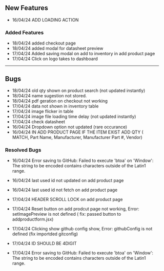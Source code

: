 ## **New Features**

- 16/04/24 ADD LOADING ACTION

### **Added Features**

- 18/04/24 added checkout page
- 18/04/24 added modal for datasheet preview 
- 17/04/24 Added saving modal on add to inventory in add product page 
- 17/04/24 Click on logo takes to dashboard 
***

## **Bugs**

- 18/04/24 old qty shown on product search (not updated instantly)
- 18/04/24 name sugestion not stored. 
- 18/04/24 pdf geration on checkout not working
- 17/04/24 data not shown in inventory table
- 17/04/24 image flicker in table
- 17/04/24 image file loading time delay (not updated instantly) 
- 17/04/24 check datasheet
- 16/04/24 Dropdown option not updated (rare occurance)
- 16/04/24 IN ADD PRODUCT PAGE IF THE ITEM EXIST ADD QTY ( MATCH, Part Name, Manufacturer, Manufacturer Part #, Vendor)



### **Resolved Bugs**
- 16/04/24 Error saving to GitHub: Failed to execute 'btoa' on 'Window': The string to be encoded contains characters outside of the Latin1 range.
- 16/04/24 last used id not updated on add product page 
- 16/04/24 last used id not fetch on add product page 

- 17/04/24 HEADER SCROLL LOCK on add product page 
- 17/04/24 Reset button on add prodcut page not working, Error: setImagePreview is not defined ( fix: passed button to addproductform.jsx) 
- 17/04/24 Clicking show github config show, Error: githubConfig is not defined (fix importded gitconfig) 
- 17/04/24 ID SHOULD BE 4DIGIT 
- 17/04/24 Error saving to GitHub: Failed to execute 'btoa' on 'Window': The string to be encoded contains characters outside of the Latin1 range.
